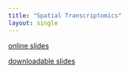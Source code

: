 ```yaml
---
title: "Spatial Transcriptomics"
layout: single
---
```


[online slides](https://docs.google.com/presentation/d/19Ji9n3qz6UorA_9rqkH_ZNesxNqcHQjRfWbSTZckRyI/present?usp=sharing)

[downloadable slides](https://docs.google.com/presentation/d/19Ji9n3qz6UorA_9rqkH_ZNesxNqcHQjRfWbSTZckRyI/export/pptx)

